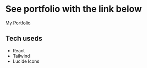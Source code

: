 # See portfolio with the link below

[My Portfolio](https://ulipese-portfolio.netlify.app/)

## Tech useds

- React
- Tailwind
- Lucide Icons

